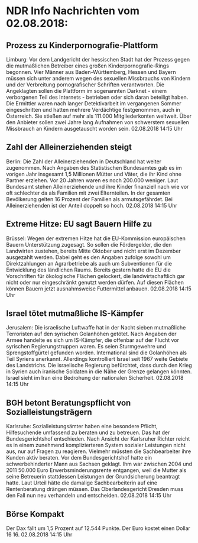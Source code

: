 # NDR Info Nachrichten vom 02.08.2018:


## Prozess zu Kinderpornografie-Plattform
Limburg: Vor dem Landgericht der hessischen Stadt hat der Prozess gegen die mutmaßlichen Betreiber eines großen Kinderpornografie-Rings begonnen. Vier Männer aus Baden-Württemberg, Hessen und Bayern müssen sich unter anderem wegen des sexuellen Missbrauchs von Kindern und der Verbreitung
pornografischer Schriften verantworten. Die Angeklagten sollen die Plattform im sogenannten Darknet - einem verborgenen Teil des Internets - betrieben oder sich daran beteiligt haben. Die Ermittler waren nach langer Detektivarbeit im vergangenen Sommer eingeschritten und hatten mehrere Verdächtige festgenommen, auch in Österreich. Sie stießen auf mehr als 111.000 Mitgliederkonten weltweit. Über den Anbieter sollen zwei Jahre lang Aufnahmen von schwerstem sexuellen Missbrauch an Kindern ausgetauscht worden sein. 02.08.2018 14:15 Uhr 

## Zahl der Alleinerziehenden steigt
Berlin: Die Zahl der Alleinerziehenden in Deutschland hat weiter zugenommen. Nach Angaben des Statistischen Bundesamtes gab es im vorigen Jahr insgesamt 1,5 Millionen Mütter und Väter, die ihr Kind ohne Partner erziehen. Vor 20 Jahren waren es noch 200.000 weniger. Laut Bundesamt stehen Alleinerziehende und ihre Kinder finanziell nach wie vor oft schlechter da als Familien mit zwei Elternteilen. In der gesamten Bevölkerung gelten 16 Prozent der Familien als armutsgefährdet. Bei Alleinerziehenden ist der Anteil doppelt so hoch. 02.08.2018 14:15 Uhr 

## Extreme Hitze: EU sagt Bauern Hilfe zu
Brüssel: Wegen der extremen Hitze hat die EU-Kommission europäischen Bauern Unterstützung zugesagt. So sollen die Fördergelder, die den Landwirten zustehen, bereits Mitte Oktober und nicht erst im Dezember ausgezahlt werden. Dabei geht es den Angaben zufolge sowohl um Direktzahlungen an Agrarbetriebe als auch um Subventionen für die Entwicklung des ländlichen Raums. Bereits gestern hatte die EU die Vorschriften für ökologische Flächen gelockert, die landwirtschaftlich gar nicht oder nur eingeschränkt genutzt werden dürfen. Auf diesen Flächen können Bauern jetzt ausnahmsweise Futtermittel anbauen. 02.08.2018 14:15 Uhr 

## Israel tötet mutmaßliche IS-Kämpfer
Jerusalem: Die israelische Luftwaffe hat in der Nacht sieben mutmaßliche Terroristen auf den syrischen Golanhöhen getötet. Nach Angaben der Armee handelte es sich um IS-Kämpfer, die offenbar auf der Flucht vor syrischen Regierungstruppen waren. Es seien Sturmgewehre und Sprengstoffgürtel gefunden worden. International sind die Golanhöhen als Teil Syriens anerkannt. Allerdings kontrolliert Israel seit 1967 weite Gebiete des Landstrichs. Die israelische Regierung befürchtet, dass durch den Krieg in Syrien auch iranische Soldaten in die Nähe der Grenze gelangen könnten. Israel sieht im Iran eine Bedrohung der nationalen Sicherheit. 02.08.2018 14:15 Uhr 

## BGH betont Beratungspflicht von Sozialleistungsträgern
Karlsruhe: Sozialleistungsämter haben eine besondere Pflicht, Hilfesuchende umfassend zu beraten und zu betreuen. Das hat der Bundesgerichtshof entschieden. Nach Ansicht der Karlsruher Richter reicht es in einem zunehmend komplizierteren System sozialer Leistungen nicht aus, nur auf Fragen zu reagieren. Vielmehr müssten die Sachbearbeiter ihre Kunden aktiv beraten. Vor dem Bundesgerichtshof hatte ein schwerbehinderter Mann aus Sachsen geklagt. Ihm war zwischen 2004 und 2011 50.000 Euro Erwerbsminderungsrente entgangen, weil die Mutter als seine Betreuerin stattdessen Leistungen der Grundsicherung beantragt hatte. Laut Urteil hätte die damalige Sachbearbeiterin auf eine Rentenberatung drängen müssen. Das Oberlandesgericht Dresden muss den Fall nun neu verhandeln und entscheiden. 02.08.2018 14:15 Uhr 

## Börse Kompakt
Der Dax fällt um 1,5 Prozent auf 12.544 Punkte. Der Euro kostet einen Dollar 16 16. 02.08.2018 14:15 Uhr 
